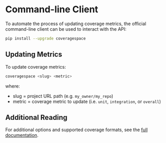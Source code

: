 # Command-line Client

To automate the process of updating coverage metrics, the official command-line client can be used to interact with the API:

```sh
pip install --upgrade coveragespace
```

## Updating Metrics

To update coverage metrics:

```sh
coveragespace <slug> <metric>
```

where:

- slug = project URL path (e.g. `my_owner/my_repo`)
- metric = coverage metric to update (i.e. `unit`, `integration`, or `overall`)

## Additional Reading

For additional options and supported coverage formats, see the [full documentation](https://cli.coverage.space).
